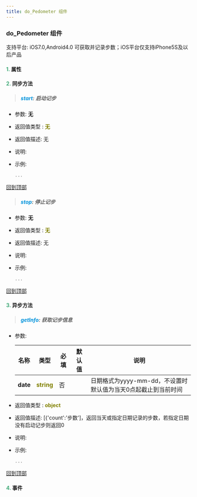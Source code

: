 ```yaml
---
title: do_Pedometer 组件
---
```


### do_Pedometer 组件

 支持平台: iOS7.0,Android4.0
 可获取并记录步数；iOS平台仅支持iPhone5S及以后产品

#### <font color ='#40A977'>**1.**</font> 属性

#### <font color ='#40A977'>**2.**</font> 同步方法

>##### <font color ='#0092db'>**start**</font>: 启动记步

- 参数: **无**
- 返回值类型 : <font color ='#808000'>**无**</font>
- 返回值描述: 无
- 说明: 
- 示例:

  ```javascript
  ...

  ```

[回到顶部](#top)

>##### <font color ='#0092db'>**stop**</font>: 停止记步

- 参数: **无**
- 返回值类型 : <font color ='#808000'>**无**</font>
- 返回值描述: 无
- 说明: 
- 示例:

  ```javascript
  ...

  ```

[回到顶部](#top)

#### <font color ='#40A977'>**3.**</font> 异步方法

>##### <font color ='#0092db'>**getInfo**</font>: 获取记步信息

- 参数:

  名称 | 类型 |必填|默认值|说明
  ---- |-------------  |--------------|--------|------
  **date** |<font color ='#808000'>**string**</font> | 否 | |日期格式为yyyy-mm-dd，不设置时默认值为当天0点起截止到当前时间
- 返回值类型 : <font color ='#808000'>**object**</font>
- 返回值描述: [{'count':'步数']，返回当天或指定日期记录的步数，若指定日期没有启动记步则返回0
- 说明: 
- 示例:

  ```javascript
  ...

  ```

[回到顶部](#top)


#### <font color ='#40A977'>**4.**</font> 事件


